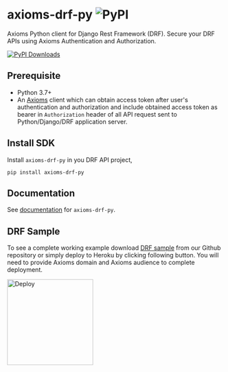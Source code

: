 # axioms-drf-py ![PyPI](https://img.shields.io/pypi/v/axioms-drf-py)
Axioms Python client for Django Rest Framework (DRF). Secure your DRF APIs using Axioms Authentication and Authorization.

[![PyPI Downloads](https://static.pepy.tech/personalized-badge/axioms-drf-py?period=total&units=INTERNATIONAL_SYSTEM&left_color=BLACK&right_color=GREEN&left_text=downloads)](https://pepy.tech/projects/axioms-drf-py)
## Prerequisite

* Python 3.7+
* An [Axioms](https://axioms.io) client which can obtain access token after user's authentication and authorization and include obtained access token as bearer in `Authorization` header of all API request sent to Python/Django/DRF application server.

## Install SDK
Install `axioms-drf-py` in you DRF API project,

```
pip install axioms-drf-py
```

## Documentation
See [documentation](https://developer.axioms.io/docs/sdks-samples/use-with-apis/python/django-apis) for `axioms-drf-py`.

## DRF Sample
To see a complete working example download [DRF sample](https://github.com/axioms-io/sample-python-drf) from our Github repository or simply deploy to Heroku by clicking following button. You will need to provide Axioms domain and Axioms audience to complete deployment.

<a href="https://heroku.com/deploy?template=https://github.com/axioms-io/sample-python-drf">
  <img src="https://www.herokucdn.com/deploy/button.svg" alt="Deploy" width="200px">
</a>
